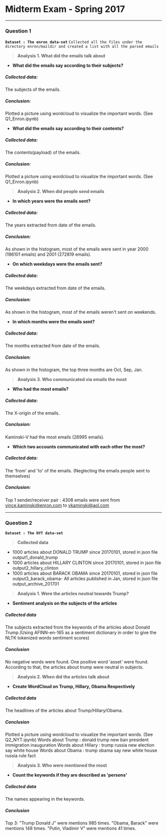# Midterm Exam - Spring 2017 
---

### Question 1

**`Dataset : The enron data-set`**
`Collected all the files under the directory enron/maildir and created a list with all the parsed emails`

> **Analysis 1. What did the emails talk about**

- **What did the emails say according to their subjects?**

##### Collected data:
The subjects of the emails.
##### Conclusion:
Plotted a picture using wordcloud to visualize the important words. (See Q1_Enron.ipynb)

- **What did the emails say according to their contents?**

##### Collected data:
The contents(payload) of the emails.
##### Conclusion:
Plotted a picture using wordcloud to visualize the important words. (See Q1_Enron.ipynb)

> **Analysis 2. When did people send emails**

- **In which years were the emails sent?**

##### Collected data:
The years extracted from date of the emails.
##### Conclusion:
As shown in the histogram, most of the emails were sent in year 2000 (196101 emails) and 2001 (272819 emails).

- **On which weekdays were the emails sent?**

##### Collected data:
The weekdays extracted from date of the emails.
##### Conclusion:
As shown in the histogram, most of the emails weren't sent on weekends.

- **In which months were the emails sent?**

##### Collected data:
The months extracted from date of the emails.
##### Conclusion:
As shown in the histogram, the top three months are Oct, Sep, Jan.

> **Analysis 3. Who communicated via emails the most**

- **Who had the most emails?**

##### Collected data:
The X-origin of the emails.
##### Conclusion:
Kaminski-V had the most emails (26995 emails).

- **Which two accounts communicated with each other the most?**

##### Collected data:
The 'from' and 'to' of the emails. (Neglecting the emails people sent to themselves)
##### Conclusion:
Top 1 sender/receiver pair : 4308 emails were sent from vince.kaminski@enron.com to vkaminski@aol.com

---

### Question 2


**`Dataset : The NYT data-set`**


> **Collected data**
- 1000 articles about DONALD TRUMP since 20170101, stored in json file output1_donald_trump 
- 1000 articles about HILLARY CLINTON since 20170101, stored in json file output2_hillary_clinton 
- 1000 articles about BARACK OBAMA since 20170101, stored in json file output3_barack_obama- All articles published in Jan, stored in json file output_archive_201701


> **Analysis 1. Were the articles neutral towards Trump?**

- **Sentiment analysis on the subjects of the articles**

##### Collected data
The subjects extracted from the keywords of the articles about Donald Trump.(Using AFINN-en-165 as a sentiment dictionary in order to give the NLTK tokenized words sentiment scores)

##### Conclusion
No negative words were found. One positive word 'asset' were found. According to that, the articles about trump were neutral in subjects.

> **Analysis 2. When did the articles talk about**

- **Create WordCloud on Trump, Hillary, Obama Respectively**
##### Collected data
The headlines of the articles about Trump/Hillary/Obama.

##### Conclusion
Plotted a picture using wordcloud to visualize the important words. (See Q2_NYT.ipynb)
Words about Trump : donald trump new ban president immigration inauguration
Words about Hillary : trump russia new election say white house
Words about Obama : trump obama say new white house russia rule fact 

> **Analysis 3. Who were mentioned the most**

- **Count the keywords if they are described as 'persons'**

##### Collected data
The names appearing in the keywords.

##### Conclusion
Top 3:
"Trump Donald J" were mentions 985 times.
"Obama, Barack" were mentions 148 times.
"Putin, Vladimir V" were mentions 41 times.
